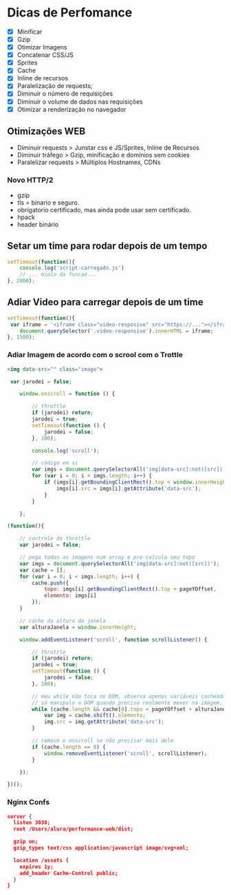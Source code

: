 # Dicas de Perfomance

- [x] Minificar
- [x] Gzip
- [x] Otimizar Imagens
- [x] Concatenar CSS/JS
- [x] Sprites
- [x] Cache
- [x] Inline de recursos
- [x] Paralelização de requests;
- [x] Diminuir o número de requisições
- [x] Diminuir o volume de dados nas requisições
- [x] Otimizar a renderização no navegador

## Otimizações WEB

- Diminuir requests > Junstar css e JS/Sprites, Inline de Recursos
- Diminuir tráfego > Gzip, minificação e domínios sem cookies
- Paralelizar requests > Múltiplos Hostnames, CDNs

### Novo HTTP/2

- gzip
- tls = binario e seguro.
- obrigatorio certificado, mas ainda pode usar sem certificado.
- hpack
- header binário

## Setar um time para rodar depois de um tempo

```js
setTimeout(function(){
    console.log('script-carregado.js')
    // ... miolo da funcao...
}, 2000);
```

## Adiar Video para carregar depois de um time

```js
setTimeout(function(){
 var iframe = '<iframe class="video-resposivo" src="https://..."></iframe>';
    document.querySelector('.video-responsivo').innerHTML = iframe;
}, 1500);
```

### Adiar Imagem de acordo com o scrool com o Trottle

```html
<img data-src="" class="image">
```

```js
 var jarodei = false;

    window.onscroll = function () {

        // throttle
        if (jarodei) return;
        jarodei = true;
        setTimeout(function () {
            jarodei = false;
        }, 200);

        console.log('scroll');

        // código em si
        var imgs = document.querySelectorAll('img[data-src]:not([src])');
        for (var i = 0; i < imgs.length; i++) {
            if (imgs[i].getBoundingClientRect().top < window.innerHeight + 200) {
                imgs[i].src = imgs[i].getAttribute('data-src');
            }
        }

    };
```

```js
(function(){

    // controle do throttle
    var jarodei = false;

    // pega todas as imagens num array e pre-calcula seu topo
    var imgs = document.querySelectorAll('img[data-src]:not([src])');
    var cache = [];
    for (var i = 0; i < imgs.length; i++) {
        cache.push({
            topo: imgs[i].getBoundingClientRect().top + pageYOffset,
            elemento: imgs[i]
        });
    }

    // cache da altura da janela
    var alturaJanela = window.innerHeight;

    window.addEventListener('scroll', function scrollListener() {

        // throttle
        if (jarodei) return;
        jarodei = true;
        setTimeout(function () { 
            jarodei = false; 
        }, 100);

        // meu while não toca no DOM, observa apenas variáveis cacheadas e o pageYOffset.
        // só manipulo o DOM quando preciso realmente mexer na imagem.
        while (cache.length && cache[0].topo < pageYOffset + alturaJanela + 200) {
            var img = cache.shift().elemento;
            img.src = img.getAttribute('data-src');
        }

        // removo o onscroll se não precisar mais dele
        if (cache.length == 0) {
            window.removeEventListener('scroll', scrollListener);
        }

    });

})();
```

### Nginx Confs

```json
server {
  listen 3030;
  root /Users/alura/performance-web/dist;

  gzip on;
  gzip_types text/css application/javascript image/svg+xml;

  location /assets {
    expires 1y;
    add_header Cache-Control public;
  }
}
```
